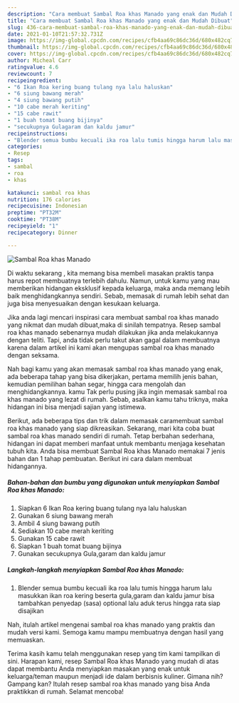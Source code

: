 ```yaml
---
description: "Cara membuat Sambal Roa khas Manado yang enak dan Mudah Dibuat"
title: "Cara membuat Sambal Roa khas Manado yang enak dan Mudah Dibuat"
slug: 436-cara-membuat-sambal-roa-khas-manado-yang-enak-dan-mudah-dibuat
date: 2021-01-10T21:57:32.731Z
image: https://img-global.cpcdn.com/recipes/cfb4aa69c86dc36d/680x482cq70/sambal-roa-khas-manado-foto-resep-utama.jpg
thumbnail: https://img-global.cpcdn.com/recipes/cfb4aa69c86dc36d/680x482cq70/sambal-roa-khas-manado-foto-resep-utama.jpg
cover: https://img-global.cpcdn.com/recipes/cfb4aa69c86dc36d/680x482cq70/sambal-roa-khas-manado-foto-resep-utama.jpg
author: Micheal Carr
ratingvalue: 4.6
reviewcount: 7
recipeingredient:
- "6 Ikan Roa kering buang tulang nya lalu haluskan"
- "6 siung bawang merah"
- "4 siung bawang putih"
- "10 cabe merah keriting"
- "15 cabe rawit"
- "1 buah tomat buang bijinya"
- "secukupnya Gulagaram dan kaldu jamur"
recipeinstructions:
- "Blender semua bumbu kecuali ika roa lalu tumis hingga harum lalu masukkan ikan roa kering beserta gula,garam dan kaldu jamur bisa tambahkan penyedap (sasa) optional lalu aduk terus hingga rata siap disajikan"
categories:
- Resep
tags:
- sambal
- roa
- khas

katakunci: sambal roa khas 
nutrition: 176 calories
recipecuisine: Indonesian
preptime: "PT32M"
cooktime: "PT38M"
recipeyield: "1"
recipecategory: Dinner

---
```



![Sambal Roa khas Manado](https://img-global.cpcdn.com/recipes/cfb4aa69c86dc36d/680x482cq70/sambal-roa-khas-manado-foto-resep-utama.jpg)

Di waktu  sekarang , kita memang bisa membeli masakan praktis tanpa harus repot membuatnya terlebih dahulu. Namun, untuk kamu yang mau memberikan hidangan eksklusif kepada keluarga, maka anda memang lebih baik menghidangkannya sendiri. Sebab, memasak di rumah lebih sehat dan juga bisa menyesuaikan dengan kesukaan keluarga.

Jika anda lagi mencari inspirasi cara membuat sambal roa khas manado yang nikmat dan mudah dibuat,maka di sinilah tempatnya. Resep sambal roa khas manado  sebenarnya mudah dilakukan jika anda melakukannya dengan teliti. Tapi, anda tidak perlu takut akan gagal dalam membuatnya 
karena dalam artikel ini kami akan mengupas sambal roa khas manado dengan seksama.  



Nah bagi kamu yang akan memasak sambal roa khas manado yang enak, ada beberapa tahap yang bisa dikerjakan, pertama memilih jenis bahan, kemudian pemilihan bahan segar, hingga cara mengolah dan menghidangkannya. kamu Tak perlu pusing jika ingin memasak sambal roa khas manado yang lezat di rumah. Sebab, asalkan kamu  tahu triknya, maka hidangan ini bisa menjadi sajian yang istimewa.

Berikut, ada beberapa tips dan trik dalam memasak caramembuat sambal roa khas manado yang siap dikreasikan. Sekarang, mari kita coba buat sambal roa khas manado sendiri di rumah. Tetap berbahan sederhana, hidangan ini dapat memberi manfaat untuk membantu menjaga kesehatan tubuh kita. Anda bisa membuat Sambal Roa khas Manado memakai 7 jenis bahan dan 1 tahap pembuatan. Berikut ini cara dalam membuat hidangannya.

<!--inarticleads1-->

##### Bahan-bahan dan bumbu yang digunakan untuk menyiapkan Sambal Roa khas Manado:

1. Siapkan 6 Ikan Roa kering buang tulang nya lalu haluskan
1. Gunakan 6 siung bawang merah
1. Ambil 4 siung bawang putih
1. Sediakan 10 cabe merah keriting
1. Gunakan 15 cabe rawit
1. Siapkan 1 buah tomat buang bijinya
1. Gunakan secukupnya Gula,garam dan kaldu jamur




<!--inarticleads2-->

##### Langkah-langkah menyiapkan Sambal Roa khas Manado:

1. Blender semua bumbu kecuali ika roa lalu tumis hingga harum lalu masukkan ikan roa kering beserta gula,garam dan kaldu jamur bisa tambahkan penyedap (sasa) optional lalu aduk terus hingga rata siap disajikan




Nah, itulah artikel mengenai  sambal roa khas manado  yang praktis dan mudah versi kami. Semoga kamu mampu membuatnya dengan hasil yang memuaskan. 

Terima kasih kamu telah menggunakan resep yang tim kami tampilkan di sini. Harapan kami, resep  Sambal Roa khas Manado yang mudah di atas dapat membantu Anda menyiapkan masakan yang enak untuk keluarga/teman maupun menjadi ide dalam berbisnis kuliner. Gimana nih? Gampang kan? Itulah resep sambal roa khas manado yang bisa Anda praktikkan di rumah. Selamat mencoba!

